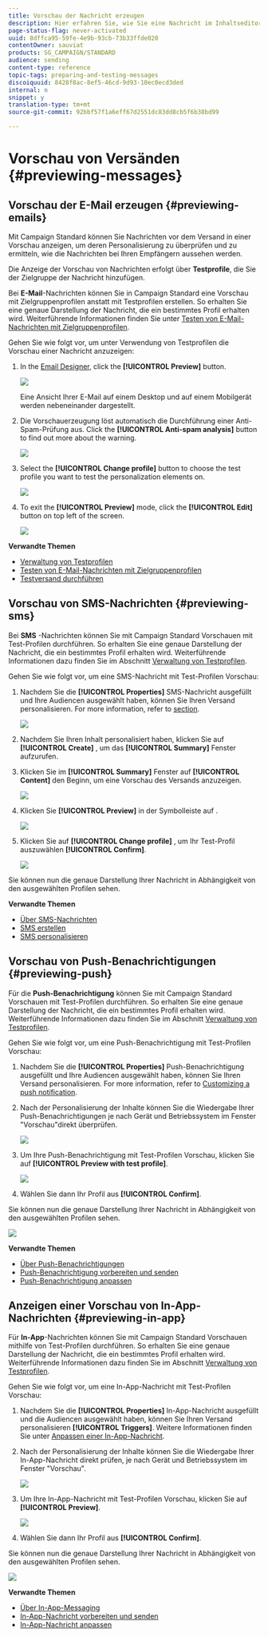 ```yaml
---
title: Vorschau der Nachricht erzeugen
description: Hier erfahren Sie, wie Sie eine Nachricht im Inhaltseditor oder in Email Designer in der Vorschau anzeigen können.
page-status-flag: never-activated
uuid: 8dffca95-59fe-4e9b-93cb-73b33ffde020
contentOwner: sauviat
products: SG_CAMPAIGN/STANDARD
audience: sending
content-type: reference
topic-tags: preparing-and-testing-messages
discoiquuid: 8428f8ac-8ef5-46cd-9d93-10ec0ecd3ded
internal: n
snippet: y
translation-type: tm+mt
source-git-commit: 92bbf57f1a6eff67d2551dc83dd8cb5f6b38bd99

---
```



# Vorschau von Versänden {#previewing-messages}

## Vorschau der E-Mail erzeugen     {#previewing-emails}

Mit Campaign Standard können Sie Nachrichten vor dem Versand in einer Vorschau anzeigen, um deren Personalisierung zu überprüfen und zu ermitteln, wie die Nachrichten bei Ihren Empfängern aussehen werden.

Die Anzeige der Vorschau von Nachrichten erfolgt über **Testprofile**, die Sie der Zielgruppe der Nachricht hinzufügen.

Bei **E-Mail**-Nachrichten können Sie in Campaign Standard eine Vorschau mit Zielgruppenprofilen anstatt mit Testprofilen erstellen. So erhalten Sie eine genaue Darstellung der Nachricht, die ein bestimmtes Profil erhalten wird. Weiterführende Informationen finden Sie unter [Testen von E-Mail-Nachrichten mit Zielgruppenprofilen](../../sending/using/testing-messages-using-target.md).

Gehen Sie wie folgt vor, um unter Verwendung von Testprofilen die Vorschau einer Nachricht anzuzeigen:

1. In the [Email Designer](../../designing/using/designing-content-in-adobe-campaign.md), click the **[!UICONTROL Preview]** button.

   ![](assets/sending_preview.png)

   Eine Ansicht Ihrer E-Mail auf einem Desktop und auf einem Mobilgerät werden nebeneinander dargestellt.

1. Die Vorschauerzeugung löst automatisch die Durchführung einer Anti-Spam-Prüfung aus. Click the **[!UICONTROL Anti-spam analysis]** button to find out more about the warning.

   ![](assets/sending_anti-spam_analysis.png)

1. Select the **[!UICONTROL Change profile]** button to choose the test profile you want to test the personalization elements on.

   ![](assets/sending_test-profile.png)

1. To exit the **[!UICONTROL Preview]** mode, click the **[!UICONTROL Edit]** button on top left of the screen.

   ![](assets/sending_preview_edit.png)

**Verwandte Themen**

* [Verwaltung von Testprofilen](../../audiences/using/managing-test-profiles.md)
* [Testen von E-Mail-Nachrichten mit Zielgruppenprofilen](../../sending/using/testing-messages-using-target.md)
* [Testversand durchführen](../../sending/using/sending-proofs.md)

## Vorschau von SMS-Nachrichten {#previewing-sms}

Bei **SMS** -Nachrichten können Sie mit Campaign Standard Vorschauen mit Test-Profilen durchführen. So erhalten Sie eine genaue Darstellung der Nachricht, die ein bestimmtes Profil erhalten wird. Weiterführende Informationen dazu finden Sie im Abschnitt [Verwaltung von Testprofilen](../../audiences/using/managing-test-profiles.md).

Gehen Sie wie folgt vor, um eine SMS-Nachricht mit Test-Profilen Vorschau:

1. Nachdem Sie die **[!UICONTROL Properties]** SMS-Nachricht ausgefüllt und Ihre Audiencen ausgewählt haben, können Sie Ihren Versand personalisieren. For more information, refer to [section](../../channels/using/personalizing-sms-messages.md).

   ![](assets/sms_preview.png)

1. Nachdem Sie Ihren Inhalt personalisiert haben, klicken Sie auf **[!UICONTROL Create]** , um das **[!UICONTROL Summary]** Fenster aufzurufen.

1. Klicken Sie im **[!UICONTROL Summary]** Fenster auf **[!UICONTROL Content]** den Beginn, um eine Vorschau des Versands anzuzeigen.

   ![](assets/sms_preview_2.png)

1. Klicken Sie **[!UICONTROL Preview]** in der Symbolleiste auf .

   ![](assets/sms_preview_3.png)

1. Klicken Sie auf **[!UICONTROL Change profile]** , um Ihr Test-Profil auszuwählen **[!UICONTROL Confirm]**.

   ![](assets/sms_preview_4.png)

Sie können nun die genaue Darstellung Ihrer Nachricht in Abhängigkeit von den ausgewählten Profilen sehen.

**Verwandte Themen**

* [Über SMS-Nachrichten](../../channels/using/about-sms-messages.md)
* [SMS erstellen](../../channels/using/creating-an-sms-message.md)
* [SMS personalisieren](../../channels/using/personalizing-sms-messages.md)

## Vorschau von Push-Benachrichtigungen {#previewing-push}

Für die **Push-Benachrichtigung** können Sie mit Campaign Standard Vorschauen mit Test-Profilen durchführen. So erhalten Sie eine genaue Darstellung der Nachricht, die ein bestimmtes Profil erhalten wird. Weiterführende Informationen dazu finden Sie im Abschnitt [Verwaltung von Testprofilen](../../audiences/using/managing-test-profiles.md).

Gehen Sie wie folgt vor, um eine Push-Benachrichtigung mit Test-Profilen Vorschau:

1. Nachdem Sie die **[!UICONTROL Properties]** Push-Benachrichtigung ausgefüllt und Ihre Audiencen ausgewählt haben, können Sie Ihren Versand personalisieren. For more information, refer to [Customizing a push notification](../../channels/using/customizing-a-push-notification.md).

1. Nach der Personalisierung der Inhalte können Sie die Wiedergabe Ihrer Push-Benachrichtigungen je nach Gerät und Betriebssystem im Fenster &quot;Vorschau&quot;direkt überprüfen.

   ![](assets/push_preview.png)

1. Um Ihre Push-Benachrichtigung mit Test-Profilen Vorschau, klicken Sie auf **[!UICONTROL Preview with test profile]**.

   ![](assets/push_preview_2.png)

1. Wählen Sie dann Ihr Profil aus **[!UICONTROL Confirm]**.

Sie können nun die genaue Darstellung Ihrer Nachricht in Abhängigkeit von den ausgewählten Profilen sehen.

![](assets/push_preview_3.png)

**Verwandte Themen**

* [Über Push-Benachrichtigungen](../../channels/using/about-push-notifications.md)
* [Push-Benachrichtigung vorbereiten und senden](../../channels/using/preparing-and-sending-a-push-notification.md)
* [Push-Benachrichtigung anpassen](../../channels/using/customizing-a-push-notification.md)

## Anzeigen einer Vorschau von In-App-Nachrichten {#previewing-in-app}

Für **In-App**-Nachrichten können Sie mit Campaign Standard Vorschauen mithilfe von Test-Profilen durchführen. So erhalten Sie eine genaue Darstellung der Nachricht, die ein bestimmtes Profil erhalten wird. Weiterführende Informationen dazu finden Sie im Abschnitt [Verwaltung von Testprofilen](../../audiences/using/managing-test-profiles.md).

Gehen Sie wie folgt vor, um eine In-App-Nachricht mit Test-Profilen Vorschau:

1. Nachdem Sie die **[!UICONTROL Properties]** In-App-Nachricht ausgefüllt und die Audiencen ausgewählt haben, können Sie Ihren Versand personalisieren **[!UICONTROL Triggers]**. Weitere Informationen finden Sie unter [Anpassen einer In-App-Nachricht](../../channels/using/customizing-an-in-app-message.md).

1. Nach der Personalisierung der Inhalte können Sie die Wiedergabe Ihrer In-App-Nachricht direkt prüfen, je nach Gerät und Betriebssystem im Fenster &quot;Vorschau&quot;.

   ![](assets/in_app_preview.png)

1. Um Ihre In-App-Nachricht mit Test-Profilen Vorschau, klicken Sie auf **[!UICONTROL Preview]**.

   ![](assets/in_app_preview_2.png)

1. Wählen Sie dann Ihr Profil aus **[!UICONTROL Confirm]**.

Sie können nun die genaue Darstellung Ihrer Nachricht in Abhängigkeit von den ausgewählten Profilen sehen.

![](assets/in_app_preview_3.png)

**Verwandte Themen**

* [Über In-App-Messaging](../../channels/using/about-in-app-messaging.md)
* [In-App-Nachricht vorbereiten und senden](../../channels/using/preparing-and-sending-an-in-app-message.md)
* [In-App-Nachricht anpassen](../../channels/using/customizing-an-in-app-message.md)